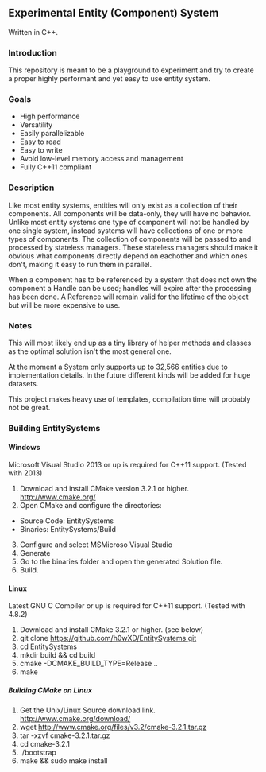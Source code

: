 ## Experimental Entity (Component) System

Written in C++.

### Introduction

This repository is meant to be a playground to experiment and try to create a proper highly performant and yet easy to use entity system.

### Goals

* High performance
* Versatility
* Easily parallelizable
* Easy to read
* Easy to write
* Avoid low-level memory access and management
* Fully C++11 compliant

### Description

Like most entity systems, entities will only exist as a collection of their components. All components will be data-only, they will have no behavior. Unlike most entity systems one type of component will not be handled by one single system, instead systems will have collections of one or more types of components. The collection of components will be passed to and processed by stateless managers. These stateless managers should make it obvious what components directly depend on eachother and which ones don't, making it easy to run them in parallel.

When a component has to be referenced by a system that does not own the component a Handle can be used; handles will expire after the processing has been done. A Reference will remain valid for the lifetime of the object but will be more expensive to use.

### Notes

This will most likely end up as a tiny library of helper methods and classes as the optimal solution isn't the most general one.

At the moment a System only supports up to 32,566 entities due to implementation details. In the future different kinds will be added for huge datasets.

This project makes heavy use of templates, compilation time will probably not be great.

### Building EntitySystems

#### Windows

Microsoft Visual Studio 2013 or up is required for C++11 support. (Tested with 2013)

1. Download and install CMake version 3.2.1 or higher. http://www.cmake.org/
2. Open CMake and configure the directories:
* Source Code: EntitySystems
* Binaries: EntitySystems/Build
3. Configure and select MSMicroso Visual Studio
4. Generate
5. Go to the binaries folder and open the generated Solution file.
6. Build.

#### Linux

Latest GNU C Compiler or up is required for C++11 support. (Tested with 4.8.2)

1. Download and install CMake 3.2.1 or higher. (see below)
2. git clone https://github.com/h0wXD/EntitySystems.git
3. cd EntitySystems
4. mkdir build && cd build
5. cmake -DCMAKE_BUILD_TYPE=Release ..
6. make

##### Building CMake on Linux
1. Get the Unix/Linux Source download link. http://www.cmake.org/download/
2. wget http://www.cmake.org/files/v3.2/cmake-3.2.1.tar.gz
3. tar -xzvf cmake-3.2.1.tar.gz
4. cd cmake-3.2.1
5. ./bootstrap
6. make && sudo make install
